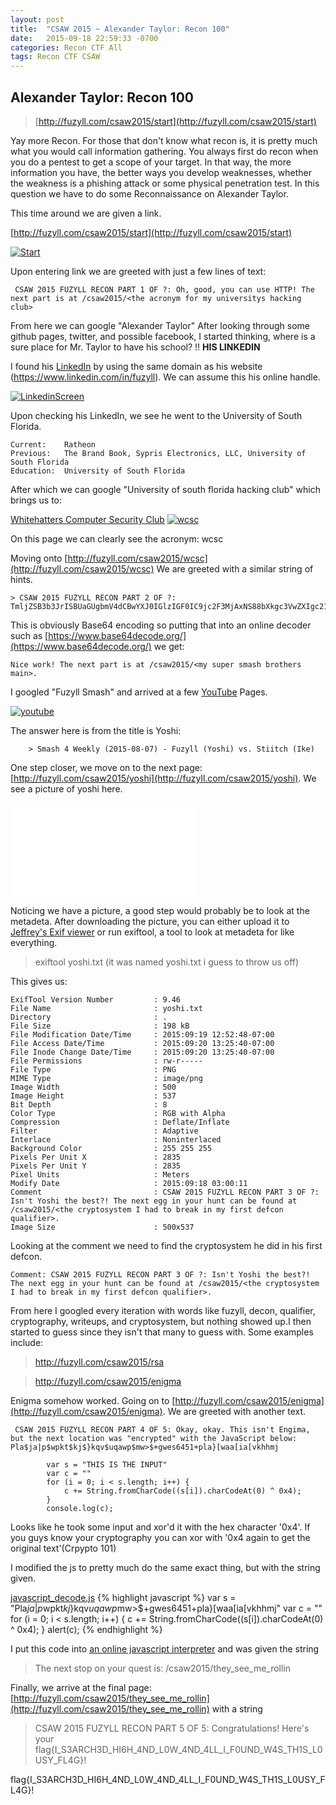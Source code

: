 ```yaml
---
layout: post
title:  "CSAW 2015 ~ Alexander Taylor: Recon 100"
date:   2015-09-18 22:59:33 -0700
categories: Recon CTF All
tags: Recon CTF CSAW
---
```


Alexander Taylor: Recon 100
---------

> [http://fuzyll.com/csaw2015/start](http://fuzyll.com/csaw2015/start)

Yay more Recon. For those that don't know what recon is, it is pretty much what you would call information gathering. You always first do recon when you do a pentest to get a scope of your target. In that way, the more information you have, the better ways you develop weaknesses, whether the weakness is a phishing attack or some physical penetration test. In this question we have to do some Reconnaissance on Alexander Taylor. 

This time around we are given a link. 

[http://fuzyll.com/csaw2015/start](http://fuzyll.com/csaw2015/start)

[![Start]({{site.url}}/images/csaw/step1.png)]({{site.url}}/images/csaw/step1.png)

Upon entering link we are greeted with just a few lines of text:

```
 CSAW 2015 FUZYLL RECON PART 1 OF ?: Oh, good, you can use HTTP! The next part is at /csaw2015/<the acronym for my universitys hacking club>
```


From here we can google "Alexander Taylor" After looking through some github pages, twitter, and possible facebook, I started thinking, where is a sure place for Mr. Taylor to have his school? !! **HIS LINKEDIN**

I found his [LinkedIn](https://www.linkedin.com/in/fuzyll) by using the same domain as his website (https://www.linkedin.com/in/fuzyll). We can assume this his online handle.

[![LinkedinScreen]({{site.url}}/images/csaw/LinkedIn.png)]({{site.url}}/images/csaw/LinkedIn.png)

Upon checking his LinkedIn, we see he went to the University of South Florida.

```
Current:	Ratheon
Previous:	The Brand Book, Sypris Electronics, LLC, University of South Florida
Education: 	University of South Florida
```

After which we can google "University of south florida hacking club" which brings us to:

[Whitehatters Computer Security Club](http://www.wcsc.usf.edu/)
[![wcsc]({{site.url}}/images/csaw/wcsc.png)]({{site.url}}/images/csaw/wcsc.png)

On this page we can clearly see the acronym: wcsc

Moving onto [http://fuzyll.com/csaw2015/wcsc](http://fuzyll.com/csaw2015/wcsc) We are greeted with a similar string of hints.

	> CSAW 2015 FUZYLL RECON PART 2 OF ?: TmljZSB3b3JrISBUaGUgbmV4dCBwYXJ0IGlzIGF0IC9jc2F3MjAxNS88bXkgc3VwZXIgc21hc2ggYnJvdGhlcnMgbWFpbj4uCg==

This is obviously Base64 encoding so putting that into an online decoder such as [https://www.base64decode.org/](https://www.base64decode.org/) we get:

```
Nice work! The next part is at /csaw2015/<my super smash brothers main>.
```
I googled "Fuzyll Smash" and arrived at a few [YouTube](https://www.youtube.com/watch?v=59QQ9UevSuE) Pages.

[![youtube]({{site.url}}/images/csaw/youtube.png)]({{site.url}}/images/csaw/youtube.png)

The answer here is from the title is Yoshi:

		> Smash 4 Weekly (2015-08-07) - Fuzyll (Yoshi) vs. Stiitch (Ike)


One step closer, we move on to the next page: [http://fuzyll.com/csaw2015/yoshi](http://fuzyll.com/csaw2015/yoshi). We see a picture of yoshi here. 

[![Yoshi]({{site.url}}/images/csaw/yoshi.txt)]({{site.url}}/images/csaw/yoshi.txt)

Noticing we have a picture, a good step would probably be to look at the metadeta. After downloading the picture, you can either upload it to [Jeffrey's Exif viewer](http://regex.info/exif.cgi) or run exiftool, a tool to look at metadeta for like everything.

> exiftool yoshi.txt (it was named yoshi.txt i guess to throw us off)

This gives us:

```
ExifTool Version Number         : 9.46
File Name                       : yoshi.txt
Directory                       : .
File Size                       : 198 kB
File Modification Date/Time     : 2015:09:19 12:52:48-07:00
File Access Date/Time           : 2015:09:20 13:25:40-07:00
File Inode Change Date/Time     : 2015:09:20 13:25:40-07:00
File Permissions                : rw-r-----
File Type                       : PNG
MIME Type                       : image/png
Image Width                     : 500
Image Height                    : 537
Bit Depth                       : 8
Color Type                      : RGB with Alpha
Compression                     : Deflate/Inflate
Filter                          : Adaptive
Interlace                       : Noninterlaced
Background Color                : 255 255 255
Pixels Per Unit X               : 2835
Pixels Per Unit Y               : 2835
Pixel Units                     : Meters
Modify Date                     : 2015:09:18 03:00:11
Comment                         : CSAW 2015 FUZYLL RECON PART 3 OF ?: Isn't Yoshi the best?! The next egg in your hunt can be found at /csaw2015/<the cryptosystem I had to break in my first defcon qualifier>.
Image Size                      : 500x537
```

Looking at the comment we need to find the cryptosystem he did in his first defcon.

```
Comment: CSAW 2015 FUZYLL RECON PART 3 OF ?: Isn't Yoshi the best?! The next egg in your hunt can be found at /csaw2015/<the cryptosystem I had to break in my first defcon qualifier>.
```

From here I googled every iteration with words like fuzyll, decon, qualifier, cryptography, writeups, and cryptosystem, but nothing showed up.I then started to guess since they isn't that many to guess with. Some examples include:

>http://fuzyll.com/csaw2015/rsa

>http://fuzyll.com/csaw2015/enigma

Enigma somehow worked. Going on to [http://fuzyll.com/csaw2015/enigma](http://fuzyll.com/csaw2015/enigma). We are greeted with another text.

```
 CSAW 2015 FUZYLL RECON PART 4 OF 5: Okay, okay. This isn't Engima, but the next location was "encrypted" with the JavaScript below: Pla$ja|p$wpkt$kj$}kqv$uqawp$mw>$+gwes6451+pla}[waa[ia[vkhhmj
		
		var s = "THIS IS THE INPUT"
		var c = ""
		for (i = 0; i < s.length; i++) {
		    c += String.fromCharCode((s[i]).charCodeAt(0) ^ 0x4);
		}
		console.log(c);
```

Looks like he took some input and xor'd it with the hex character '0x4'. If you guys know your cryptography you can xor with '0x4 again to get the original text'(Crpypto 101)

I modified the js to pretty much do the same exact thing, but with the string given.

[javascript_decode.js]({{site.url}}/assets/csaw/javascript_decode.js)
{% highlight javascript %}
var s = "Pla$ja|p$wpkt$kj$}kqv$uqawp$mw>$+gwes6451+pla}[waa[ia[vkhhmj"
var c = ""
for (i = 0; i < s.length; i++) 
{
	c += String.fromCharCode((s[i]).charCodeAt(0) ^ 0x4);
}
alert(c);
{% endhighlight %}

I put this code into [an online javascript interpreter](http://www.webtoolkitonline.com/javascript-tester.html) and was given the string

> The next stop on your quest is: /csaw2015/they_see_me_rollin

Finally, we arrive at the final page:	[http://fuzyll.com/csaw2015/they_see_me_rollin](http://fuzyll.com/csaw2015/they_see_me_rollin) with a string

> CSAW 2015 FUZYLL RECON PART 5 OF 5: Congratulations! Here's your flag{I_S3ARCH3D_HI6H_4ND_L0W_4ND_4LL_I_F0UND_W4S_TH1S_L0USY_FL4G}!

flag{I_S3ARCH3D_HI6H_4ND_L0W_4ND_4LL_I_F0UND_W4S_TH1S_L0USY_FL4G}!